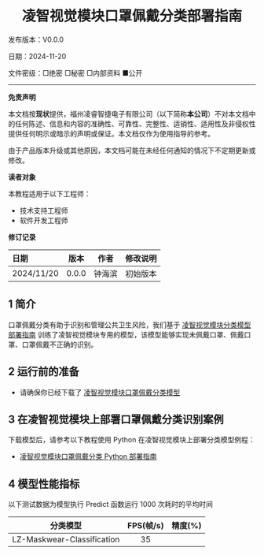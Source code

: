 <h1 align="center">凌智视觉模块口罩佩戴分类部署指南</h1>

发布版本：V0.0.0

日期：2024-11-20

文件密级：□绝密 □秘密 □内部资料 ■公开  

---

**免责声明**  

本文档按**现状**提供，福州凌睿智捷电子有限公司（以下简称**本公司**）不对本文档中的任何陈述、信息和内容的准确性、可靠性、完整性、适销性、适用性及非侵权性提供任何明示或暗示的声明或保证。本文档仅作为使用指导的参考。  

由于产品版本升级或其他原因，本文档可能在未经任何通知的情况下不定期更新或修改。  

**读者对象**  

本教程适用于以下工程师：  

- 技术支持工程师  
- 软件开发工程师  

**修订记录**  

| **日期**     | **版本** | **作者** | **修改说明** |
|:-----------| -------- | -------- | ------------ |
| 2024/11/20 | 0.0.0    | 钟海滨     | 初始版本     |

## 1 简介

口罩佩戴分类有助于识别和管理公共卫生风险，我们基于 [凌智视觉模块分类模型部署指南](../../vision/classification) 训练了凌智视觉模块专用的模型，该模型能够实现未佩戴口罩、佩戴口罩、口罩佩戴不正确的识别。


## 2 运行前的准备

- 请确保你已经下载了 [凌智视觉模块口罩佩戴分类模型](https://gitee.com/LockzhinerAI/LockzhinerVisionModule/releases/download/v0.0.2/LZ-Maskwear-Classification.rknn)

## 3 在凌智视觉模块上部署口罩佩戴分类识别案例

下载模型后，请参考以下教程使用 Python 在凌智视觉模块上部署分类模型例程：

- [凌智视觉模块口罩佩戴分类 Python 部署指南](./python/README.md)

## 4 模型性能指标

以下测试数据为模型执行 Predict 函数运行 1000 次耗时的平均时间

|           分类模型           | FPS(帧/s) | 精度(%) |
|:------------------------:|:----:|:----:|
|LZ-Maskwear-Classification|35||
